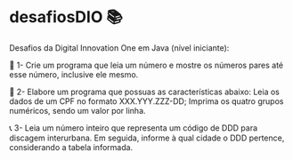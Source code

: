 # desafiosDIO 📚
Desafios da Digital Innovation One em Java (nível iniciante):

🔢 1- Crie um programa que leia um número e mostre os números pares até esse número, inclusive ele mesmo.

📄 2- Elabore um programa que possuas as características abaixo:
    Leia os dados de um CPF no formato XXX.YYY.ZZZ-DD;
    Imprima os quatro grupos numéricos, sendo um valor por linha.
    
    
📞 3- Leia um número inteiro que representa um código de DDD para discagem interurbana. Em seguida, informe à qual cidade o DDD pertence, considerando a tabela informada.    
